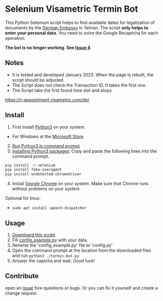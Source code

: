 # Selenium Visametric Termin Bot

This Python Selenium script helps to find available dates for legalization of documents by the [German Embassy](https://teheran.diplo.de/) in Tehran. 
The script **only helps to enter your personal data**. You need to solve the Google Recaptcha for each operation.

**The bot is no longer working. See [Issue 4](https://github.com/Rolfff/Visametric-Termin-Bot/issues/4)**

## Notes
- It is tested and developed January 2023. When the page is rebuilt, the script should be adjusted.
- The Script does not check the Transaction ID. It takes the first one.
- The Script take the first found time slot and stops.


https://ir-appointment.visametric.com/de/

## Install
1. First install [Python3](https://www.python.org/downloads/) on your system. 
- For Windows at the [Microsoft Store](https://www.microsoft.com/store/productId/9NJ46SX7X90P)
2. [Run Python3 in command prompt](https://www.youtube.com/watch?v=pFYcAOsNyvs)
3. [Installing Python3 packages](https://packaging.python.org/en/latest/tutorials/installing-packages/): 
Copy and paste the following lines into the command prompt.

```sh
pip install -U selenium
pip install fake-useragent
pip install undetected-chromedriver
```
4. Install [Google Chrome](https://www.google.com/intl/de_de/chrome/) on your system. Make sure that Chrome runs without problems on your system.

Optional for linux:
- ```sudo apt install speech-dispatcher```


## Usage
1. [Downloard this script](https://github.com/Rolfff/Visametric-Termin-Bot/archive/refs/heads/master.zip).
2. Fill [config_example.py](https://github.com/Rolfff/Visametric-Termin-Bot/blob/master/config_example.py) with your data.
3. Rename the 'config_example.py' file to 'config.py'
4. Open the command prompt at the location from the downloaded files and run ```python3 ./termin-bot.py```
5. Answer the captcha and wait. Good luck!



## Contribute
open an [Issue](https://github.com/Rolfff/Visametric-Termin-Bot/issues) fore questions or bugs. Or you can fix it yourself and create a change request. 
